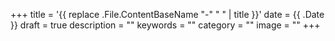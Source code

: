 +++
title = '{{ replace .File.ContentBaseName "-" " " | title }}'
date = {{ .Date }}
draft = true
description = ""
keywords = ""
category = ""
image = ""
+++
